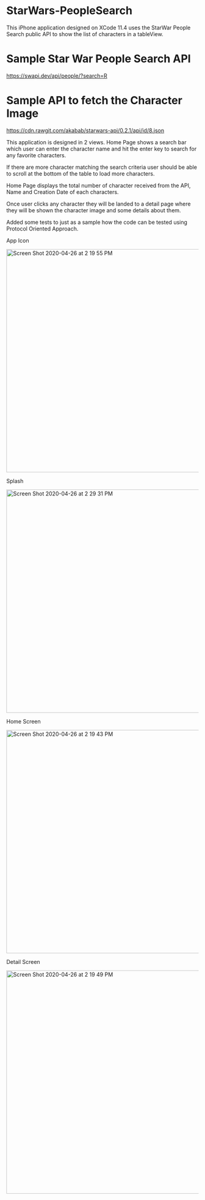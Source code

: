 # StarWars-PeopleSearch

This iPhone application designed on XCode 11.4 uses the StarWar People Search public API to show the list of characters in a tableView.

# Sample Star War People Search API 
https://swapi.dev/api/people/?search=R

# Sample API to fetch the Character Image
https://cdn.rawgit.com/akabab/starwars-api/0.2.1/api/id/8.json

This application is designed in 2 views. Home Page shows a search bar which user can enter the character name and hit the enter key to search for any favorite characters. 

If there are more character matching the search criteria user should be able to scroll at the bottom of the table to load more characters.

Home Page displays the total number of character received from the API, Name and Creation Date of each characters.

Once user clicks any character they will be landed to a detail page where they will be shown the character image and some details about them.

Added some tests to just as a sample how the code can be tested using Protocol Oriented Approach.

App Icon

<img width="584" alt="Screen Shot 2020-04-26 at 2 19 55 PM" src="https://user-images.githubusercontent.com/29422737/80320274-66704a00-87ca-11ea-984f-a5586a281216.png">

Splash

<img width="584" alt="Screen Shot 2020-04-26 at 2 29 31 PM" src="https://user-images.githubusercontent.com/29422737/80320285-6ff9b200-87ca-11ea-9b45-a44d7a83df05.png">

Home Screen

<img width="584" alt="Screen Shot 2020-04-26 at 2 19 43 PM" src="https://user-images.githubusercontent.com/29422737/80320289-738d3900-87ca-11ea-8158-eadb3d5763d6.png">

Detail Screen

<img width="584" alt="Screen Shot 2020-04-26 at 2 19 49 PM" src="https://user-images.githubusercontent.com/29422737/80320292-74be6600-87ca-11ea-8da1-38ce2de4a5b0.png">
